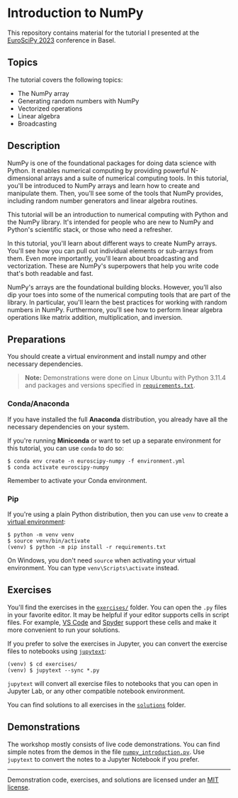 # Introduction to NumPy

This repository contains material for the tutorial I presented at the [EuroSciPy 2023](https://www.euroscipy.org/2023/) conference in Basel.

## Topics

The tutorial covers the following topics:

- The NumPy array
- Generating random numbers with NumPy
- Vectorized operations
- Linear algebra
- Broadcasting

## Description

NumPy is one of the foundational packages for doing data science with Python. It enables numerical computing by providing powerful N-dimensional arrays and a suite of numerical computing tools. In this tutorial, you'll be introduced to NumPy arrays and learn how to create and manipulate them. Then, you'll see some of the tools that NumPy provides, including random number generators and linear algebra routines.

This tutorial will be an introduction to numerical computing with Python and the NumPy library. It's intended for people who are new to NumPy and Python's scientific stack, or those who need a refresher. 

In this tutorial, you'll learn about different ways to create NumPy arrays. You'll see how you can pull out individual elements or sub-arrays from them. Even more importantly, you'll learn about broadcasting and vectorization. These are NumPy's superpowers that help you write code that's both readable and fast.

NumPy's arrays are the foundational building blocks. However, you'll also dip your toes into some of the numerical computing tools that are part of the library. In particular, you'll learn the best practices for working with random numbers in NumPy. Furthermore, you'll see how to perform linear algebra operations like matrix addition, multiplication, and inversion.

## Preparations

You should create a virtual environment and install numpy and other necessary dependencies.

> **Note:** Demonstrations were done on Linux Ubuntu with Python 3.11.4 and packages and versions specified in [`requirements.txt`](requirements.txt).

### Conda/Anaconda

If you have installed the full **Anaconda** distribution, you already have all the necessary dependencies on your system.

If you're running **Miniconda** or want to set up a separate environment for this tutorial, you can use `conda` to do so:

```console
$ conda env create -n euroscipy-numpy -f environment.yml
$ conda activate euroscipy-numpy
```

Remember to activate your Conda environment.

### Pip

If you're using a plain Python distribution, then you can use `venv` to create a [virtual environment](https://realpython.com/python-virtual-environments-a-primer/):

```console
$ python -m venv venv
$ source venv/bin/activate
(venv) $ python -m pip install -r requirements.txt
```

On Windows, you don't need `source` when activating your virtual environment. You can type `venv\Scripts\activate` instead.

## Exercises

You'll find the exercises in the [`exercises/`](exercises/) folder. You can open the `.py` files in your favorite editor. It may be helpful if your editor supports cells in script files. For example, [VS Code](https://code.visualstudio.com/) and [Spyder](https://www.spyder-ide.org/) support these cells and make it more convenient to run your solutions.

If you prefer to solve the exercises in Jupyter, you can convert the exercise files to notebooks using [`jupytext`](https://jupytext.readthedocs.io/):

```console
(venv) $ cd exercises/
(venv) $ jupytext --sync *.py
```

`jupytext` will convert all exercise files to notebooks that you can open in Jupyter Lab, or any other compatible notebook environment.

You can find solutions to all exercises in the [`solutions`](solutions/) folder.

## Demonstrations

The workshop mostly consists of live code demonstrations. You can find simple notes from the demos in the file [`numpy_introduction.py`](numpy_introduction.py). Use `jupytext` to convert the notes to a Jupyter Notebook if you prefer.

---

Demonstration code, exercises, and solutions are licensed under an [MIT license](LICENSE).
